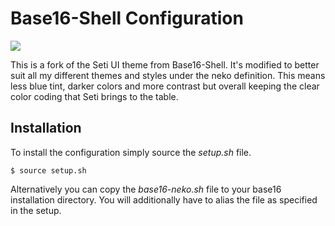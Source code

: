 
# Base16-Shell Configuration #

![](https://github.com/catlinman/neko-config/blob/master/zsh/preview.png)

This is a fork of the Seti UI theme from Base16-Shell. It's modified to better
suit all my different themes and styles under the neko definition. This means
less blue tint, darker colors and more contrast but overall keeping the clear
color coding that Seti brings to the table.

## Installation ##

To install the configuration simply source the *setup.sh* file.

    $ source setup.sh

Alternatively you can copy the *base16-neko.sh* file to your base16
installation directory. You will additionally have to alias the file as
specified in the setup.
